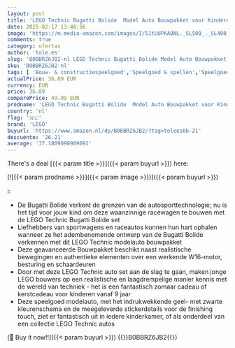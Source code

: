 ```yaml
---
layout: post
title: 'LEGO Technic Bugatti Bolide  Model Auto Bouwpakket voor Kinderen met Speelgoed  Uniek Collector s Item  Raceauto om te Verzamelen  Cadeau voor Jongens  Meisjes en Tieners 42151'
date: 2025-02-17 13:48:56
image: 'https://m.media-amazon.com/images/I/51tUUPKAQNL._SL500_._SL400_.jpg'
comments: true
category: ofertas
author: 'tole.es'
slug: 'B0BBRZ6JB2-nl LEGO Technic Bugatti Bolide Model Auto Bouwpakket voor...'
sku: 'B0BBRZ6JB2-nl'
tags: [ 'Bouw- & constructiespeelgoed','Speelgoed & spellen','Speelgoedbouwsets','lego','🇳🇱', ]
actualPrice: 36.89 EUR
currency: EUR
price: 36.89
comparePrice: 49.99 EUR
prodname: 'LEGO Technic Bugatti Bolide  Model Auto Bouwpakket voor Kinderen met Speelgoed  Uniek Collector s Item  Raceauto om te Verzamelen  Cadeau voor Jongens  Meisjes en Tieners 42151'
country: 'nl'
flag: '🇳🇱'
brand: 'LEGO'
buyurl: 'https://www.amazon.nl/dp/B0BBRZ6JB2/?tag=tolees0b-21'
descuento: '26.21'
average: '37.1809090909091'
---
```


There's a deal [{{< param title >}}]({{< param buyurl >}})  here:

[![{{< param prodname >}}]({{< param image >}})]({{< param buyurl >}})

ℹ️:

- De Bugatti Bolide verkent de grenzen van de autosporttechnologie; nu is het tijd voor jouw kind om deze waanzinnige racewagen te bouwen met de LEGO Technic Bugatti Bolide set
- Liefhebbers van sportwagens en raceautos kunnen hun hart ophalen wanneer ze het adembenemende ontwerp van de Bugatti Bolide verkennen met dit LEGO Technic modelauto bouwpakket
- Deze geavanceerde Bouwpakket beschikt naast realistische bewegingen en authentieke elementen over een werkende W16-motor, besturing en schaardeuren
- Door met deze LEGO Technic auto set aan de slag te gaan, maken jonge LEGO bouwers op een realistische en laagdrempelige manier kennis met de wereld van techniek - het is een fantastisch zomaar cadeau of kerstcadeau voor kinderen vanaf 9 jaar
- Deze speelgoed modelauto, met het indrukwekkende geel- met zwarte kleurenschema en de meegeleverde stickerdetails voor de finishing touch, ziet er fantastisch uit in iedere kinderkamer, of als onderdeel van een collectie LEGO Technic autos

[🛒 Buy it now!!]({{< param buyurl >}})
{{<world>}}B0BBRZ6JB2{{</world>}}
